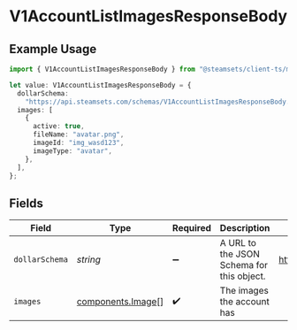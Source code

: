 # V1AccountListImagesResponseBody

## Example Usage

```typescript
import { V1AccountListImagesResponseBody } from "@steamsets/client-ts/models/components";

let value: V1AccountListImagesResponseBody = {
  dollarSchema:
    "https://api.steamsets.com/schemas/V1AccountListImagesResponseBody.json",
  images: [
    {
      active: true,
      fileName: "avatar.png",
      imageId: "img_wasd123",
      imageType: "avatar",
    },
  ],
};
```

## Fields

| Field                                                                  | Type                                                                   | Required                                                               | Description                                                            | Example                                                                |
| ---------------------------------------------------------------------- | ---------------------------------------------------------------------- | ---------------------------------------------------------------------- | ---------------------------------------------------------------------- | ---------------------------------------------------------------------- |
| `dollarSchema`                                                         | *string*                                                               | :heavy_minus_sign:                                                     | A URL to the JSON Schema for this object.                              | https://api.steamsets.com/schemas/V1AccountListImagesResponseBody.json |
| `images`                                                               | [components.Image](../../models/components/image.md)[]                 | :heavy_check_mark:                                                     | The images the account has                                             |                                                                        |